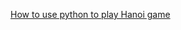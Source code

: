 [How to use python to play Hanoi game](https://blog.csdn.net/boysoft2002/article/details/136634444?utm_source=miniapp_weixin)